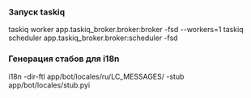 ### Запуск taskiq 
taskiq worker app.taskiq_broker.broker:broker -fsd --workers=1
taskiq scheduler app.taskiq_broker.broker:scheduler -fsd

### Генерация стабов для i18n
i18n -dir-ftl app/bot/locales/ru/LC_MESSAGES/ -stub app/bot/locales/stub.pyi